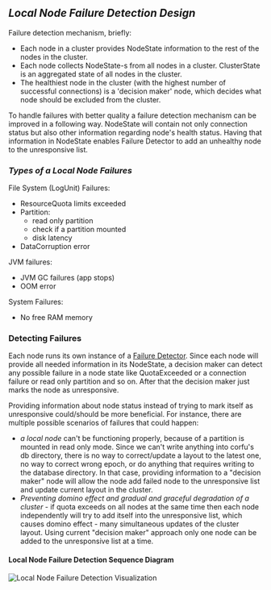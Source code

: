 ## _Local Node Failure Detection Design_

Failure detection mechanism, briefly:
 - Each node in a cluster provides NodeState information to the rest of the nodes in the cluster.
 - Each node collects NodeState-s from all nodes in a cluster. ClusterState is an aggregated state of all nodes in the cluster.
 - The healthiest node in the cluster (with the highest number of successful connections) 
   is a 'decision maker' node, which decides what node should be excluded from the cluster.

To handle failures with better quality a failure detection mechanism can be improved in a following way.
NodeState will contain not only connection status but also other information regarding node's health status.
Having that information in NodeState enables Failure Detector to add an unhealthy node to the unresponsive list.

### _Types of a Local Node Failures_

File System (LogUnit) Failures:
- ResourceQuota limits exceeded
- Partition:
    - read only partition
    - check if a partition mounted
    - disk latency
- DataCorruption error

JVM failures:
- JVM GC failures (app stops)
- OOM error

System Failures:
- No free RAM memory

### Detecting Failures

Each node runs its own instance of a [Failure Detector](failure-detector.md).
Since each node will provide all needed information in its NodeState, a decision maker can detect any possible failure 
in a node state like QuotaExceeded or a connection failure or read only partition and so on. 
After that the decision maker just marks the node as unresponsive.

Providing information about node status instead of trying to mark itself as unresponsive could/should be more beneficial. 
For instance, there are multiple possible scenarios of failures that could happen:
 - _a local node_ can't be functioning properly, because of a partition is mounted in read only mode. 
   Since we can't write anything into corfu's db directory, there is no way to correct/update a layout to the latest one,
   no way to correct wrong epoch, or do anything that requires writing to the database directory. 
   In that case, providing information to a "decision maker" node will allow the node 
   add failed node to the unresponsive list and update current layout in the cluster.
 - _Preventing domino effect and gradual and graceful degradation of a cluster_ - if quota exceeds on all nodes at the same time
   then each node independently will try to add itself into the unresponsive list, which causes domino effect - many
   simultaneous updates of the cluster layout. Using current "decision maker" approach only one node can be added to 
   the unresponsive list at a time.
 
#### Local Node Failure Detection Sequence Diagram

![Local Node Failure Detection Visualization](https://raw.githubusercontent.com/CorfuDB/CorfuDB/failure-detector-read-only-filesystem/docs/failure-detector/file-system-failure-detection.puml)